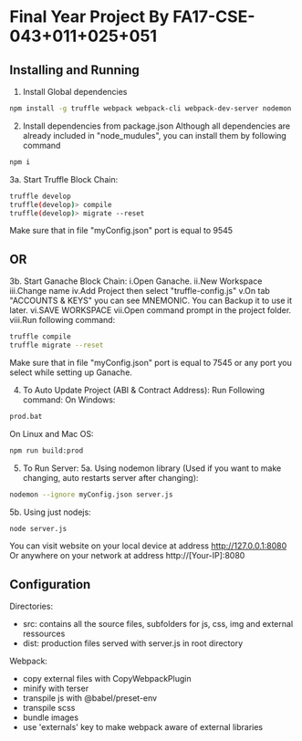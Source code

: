 # Final Year Project By FA17-CSE-043+011+025+051

## Installing and Running

1. Install Global dependencies
``` bash
npm install -g truffle webpack webpack-cli webpack-dev-server nodemon
```
2. Install dependencies from package.json
Although all dependencies are already included in "node_mudules", you can install them by following command
``` bash
npm i
```
3a. Start Truffle Block Chain:
``` bash
truffle develop 
truffle(develop)> compile
truffle(develop)> migrate --reset
```
Make sure that in file "myConfig.json" port is equal to 9545

## OR
3b. Start Ganache Block Chain:
i.Open Ganache.
ii.New Workspace
iii.Change name
iv.Add Project then select "truffle-config.js" 
v.On tab "ACCOUNTS & KEYS" you can see MNEMONIC. You can Backup it to use it later.
vi.SAVE WORKSPACE
vii.Open command prompt in the project folder.
viii.Run following command:
``` bash
truffle compile
truffle migrate --reset
```
Make sure that in file "myConfig.json" port is equal to 7545 or any port you select while setting up Ganache.


4. To Auto Update Project (ABI & Contract Address):
Run Following command:
On Windows:
```bash
prod.bat
```
On Linux and Mac OS:
```bash
npm run build:prod
```

5. To Run Server:
5a. Using nodemon library (Used if you want to make changing, auto restarts server after changing):
```bash
nodemon --ignore myConfig.json server.js
```
5b. Using just nodejs:
```bash
node server.js
```
You can visit website on your local device at address http://127.0.0.1:8080
Or anywhere on your network at address http://[Your-IP]:8080


## Configuration

Directories:
- src: contains all the source files, subfolders for js, css, img and external ressources
- dist: production files served with server.js in root directory

Webpack:
- copy external files with CopyWebpackPlugin
- minify with terser
- transpile js with @babel/preset-env
- transpile scss
- bundle images
- use 'externals' key to make webpack aware of external libraries
